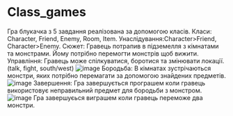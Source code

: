 # Class_games
Гра блукачка з 5 завдання реалізована за допомогою класів.
Класи: Character, Friend, Enemy, Room, Item.
Унаслідування:Character>Friend, Character>Enemy.
Сюжет:
Гравець потрапив в підземелля з кімнатами та монстрами. Йому потрібно перемогти монстрів щоб вижити.
Управління:
Гравець може спілкуватися, боротися та змінювати локації.
(talk, fight, south/west)
![image](https://user-images.githubusercontent.com/69431189/225093270-bc40e0dd-6075-467a-9b71-e9210aa0fd6f.png)
Бородьба: В кімнатах зустрічаються монстри, яких потрібно перемагати за допомогою знайдених предметів.
![image](https://user-images.githubusercontent.com/69431189/225093173-c0d7293c-cd40-4ebe-8c7d-a61fdbe9ea8f.png)
Завершення: Гра завершується програшем коли гравець використовує неправильний предмет для бородьби з монстром.
![image](https://user-images.githubusercontent.com/69431189/225093959-f71dc23d-7489-4152-89cc-8393c6a0fee6.png)
Гра завершуєься виграшем коли гравець переможе два монстри.
